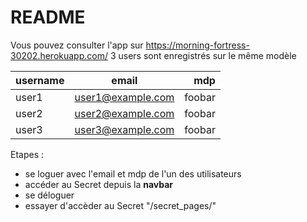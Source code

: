 # README

Vous pouvez consulter l'app sur <https://morning-fortress-30202.herokuapp.com/>
3 users sont enregistrés sur le même modèle

|username|email|mdp|
|:---|:---:|---:|
|user1|user1@example.com|foobar|
|user2|user2@example.com|foobar|
|user3|user3@example.com|foobar|

Etapes :

* se loguer avec l'email et mdp de l'un des utilisateurs
* accéder au Secret depuis la **navbar**
* se déloguer
* essayer d'accèder au Secret "/secret_pages/"
